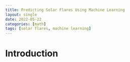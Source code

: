 ```yaml
---
title: Predicting Solar Flares Using Machine Learning
layout: single
date: 2022-05-22
categories: [math]
tags: [solar flares, machine learning]
---
```


# Introduction

